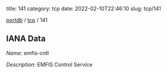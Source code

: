 title: 141
category: tcp
date: 2022-02-10T22:46:10
slug: tcp/141

[portdb](/) / [tcp](/category/tcp.html) / 141


## IANA Data

_Name:_ emfis-cntl

_Description:_ EMFIS Control Service

